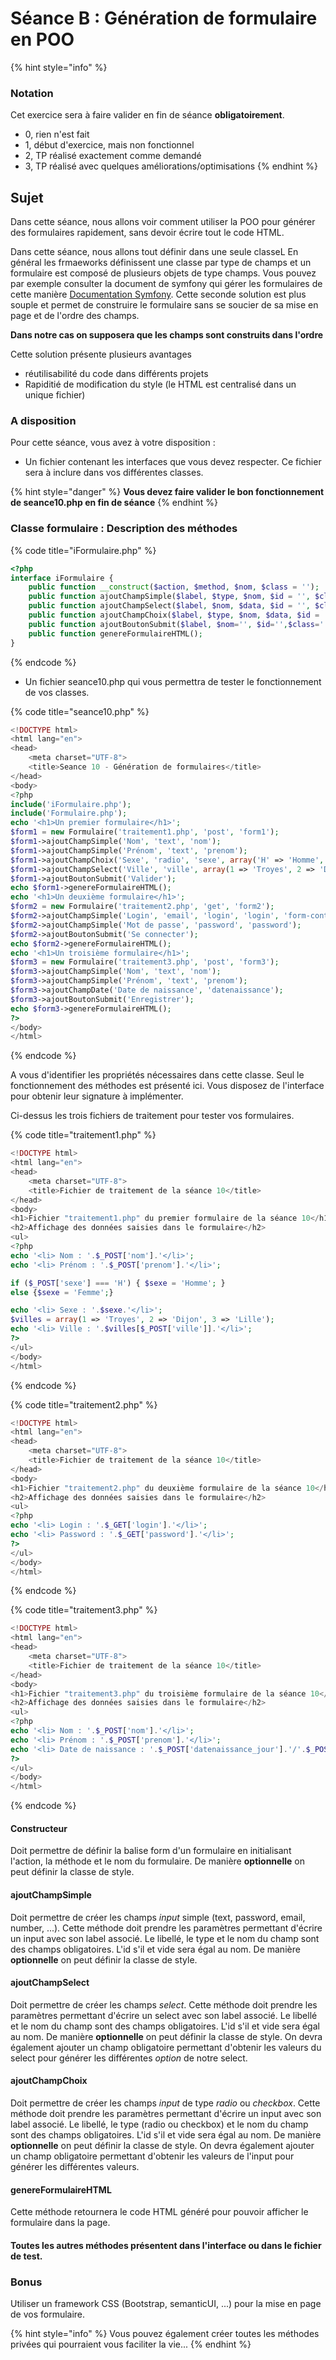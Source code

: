 # Séance B : Génération de formulaire en POO

{% hint style="info" %}
### Notation

Cet exercice sera à faire valider en fin de séance **obligatoirement**.

* 0, rien n'est fait
* 1, début d'exercice, mais non fonctionnel
* 2, TP réalisé exactement comme demandé
* 3, TP réalisé avec quelques améliorations/optimisations
{% endhint %}

## Sujet

Dans cette séance, nous allons voir comment utiliser la POO pour générer des formulaires rapidement, sans devoir écrire tout le code HTML.

Dans cette séance, nous allons tout définir dans une seule classeL En général les frmaeworks définissent une classe par type de champs et un formulaire est composé de plusieurs objets de type champs. Vous pouvez par exemple consulter la document de symfony qui gérer les formulaires de cette manière [Documentation Symfony](https://symfony.com/doc/current/reference/forms/types.html). Cette seconde solution est plus souple et permet de construire le formulaire sans se soucier de sa mise en page et de l'ordre des champs.

**Dans notre cas on supposera que les champs sont construits dans l'ordre**

Cette solution présente plusieurs avantages

* réutilisabilité du code dans différents projets
* Rapiditié de modification du style (le HTML est centralisé dans un unique fichier)

### A disposition

Pour cette séance, vous avez à votre disposition :

* Un fichier contenant les interfaces que vous devez respecter. Ce fichier sera à inclure dans vos différentes classes.

{% hint style="danger" %}
**Vous devez faire valider le bon fonctionnement de seance10.php en fin de séance**
{% endhint %}

### Classe formulaire : Description des méthodes

{% code title="iFormulaire.php" %}
```php
<?php
interface iFormulaire {
    public function __construct($action, $method, $nom, $class = '');
    public function ajoutChampSimple($label, $type, $nom, $id = '', $class = '');
    public function ajoutChampSelect($label, $nom, $data, $id = '', $class = '');
    public function ajoutChampChoix($label, $type, $nom, $data, $id = '', $class = '');
    public function ajoutBoutonSubmit($label, $nom='', $id='',$class='');
    public function genereFormulaireHTML();
}
```
{% endcode %}

* Un fichier seance10.php qui vous permettra de tester le fonctionnement de vos classes.

{% code title="seance10.php" %}
```php
<!DOCTYPE html>
<html lang="en">
<head>
    <meta charset="UTF-8">
    <title>Seance 10 - Génération de formulaires</title>
</head>
<body>
<?php
include('iFormulaire.php');
include('Formulaire.php');
echo '<h1>Un premier formulaire</h1>';
$form1 = new Formulaire('traitement1.php', 'post', 'form1');
$form1->ajoutChampSimple('Nom', 'text', 'nom');
$form1->ajoutChampSimple('Prénom', 'text', 'prenom');
$form1->ajoutChampChoix('Sexe', 'radio', 'sexe', array('H' => 'Homme', 'F' => 'Femme'));
$form1->ajoutChampSelect('Ville', 'ville', array(1 => 'Troyes', 2 => 'Dijon', 3 => 'Lille'));
$form1->ajoutBoutonSubmit('Valider');
echo $form1->genereFormulaireHTML();
echo '<h1>Un deuxième formulaire</h1>';
$form2 = new Formulaire('traitement2.php', 'get', 'form2');
$form2->ajoutChampSimple('Login', 'email', 'login', 'login', 'form-control');
$form2->ajoutChampSimple('Mot de passe', 'password', 'password');
$form2->ajoutBoutonSubmit('Se connecter');
echo $form2->genereFormulaireHTML();
echo '<h1>Un troisième formulaire</h1>';
$form3 = new Formulaire('traitement3.php', 'post', 'form3');
$form3->ajoutChampSimple('Nom', 'text', 'nom');
$form3->ajoutChampSimple('Prénom', 'text', 'prenom');
$form3->ajoutChampDate('Date de naissance', 'datenaissance');
$form3->ajoutBoutonSubmit('Enregistrer');
echo $form3->genereFormulaireHTML();
?>
</body>
</html>
```
{% endcode %}

A vous d'identifier les propriétés nécessaires dans cette classe. Seul le fonctionnement des méthodes est présenté ici. Vous disposez de l'interface pour obtenir leur signature à implémenter.

Ci-dessus les trois fichiers de traitement pour tester vos formulaires.

{% code title="traitement1.php" %}
```php
<!DOCTYPE html>
<html lang="en">
<head>
    <meta charset="UTF-8">
    <title>Fichier de traitement de la séance 10</title>
</head>
<body>
<h1>Fichier "traitement1.php" du premier formulaire de la séance 10</h1>
<h2>Affichage des données saisies dans le formulaire</h2>
<ul>
<?php
echo '<li> Nom : '.$_POST['nom'].'</li>';
echo '<li> Prénom : '.$_POST['prenom'].'</li>';

if ($_POST['sexe'] === 'H') { $sexe = 'Homme'; }
else {$sexe = 'Femme';}

echo '<li> Sexe : '.$sexe.'</li>';
$villes = array(1 => 'Troyes', 2 => 'Dijon', 3 => 'Lille');
echo '<li> Ville : '.$villes[$_POST['ville']].'</li>';
?>
</ul>
</body>
</html>
```
{% endcode %}

{% code title="traitement2.php" %}
```php
<!DOCTYPE html>
<html lang="en">
<head>
    <meta charset="UTF-8">
    <title>Fichier de traitement de la séance 10</title>
</head>
<body>
<h1>Fichier "traitement2.php" du deuxième formulaire de la séance 10</h1>
<h2>Affichage des données saisies dans le formulaire</h2>
<ul>
<?php
echo '<li> Login : '.$_GET['login'].'</li>';
echo '<li> Password : '.$_GET['password'].'</li>';
?>
</ul>
</body>
</html>
```
{% endcode %}

{% code title="traitement3.php" %}
```php
<!DOCTYPE html>
<html lang="en">
<head>
    <meta charset="UTF-8">
    <title>Fichier de traitement de la séance 10</title>
</head>
<body>
<h1>Fichier "traitement3.php" du troisième formulaire de la séance 10</h1>
<h2>Affichage des données saisies dans le formulaire</h2>
<ul>
<?php
echo '<li> Nom : '.$_POST['nom'].'</li>';
echo '<li> Prénom : '.$_POST['prenom'].'</li>';
echo '<li> Date de naissance : '.$_POST['datenaissance_jour'].'/'.$_POST['datenaissance_mois'].'/'.$_POST['datenaissance_annee'].'</li>';
?>
</ul>
</body>
</html>
```
{% endcode %}

#### Constructeur

Doit permettre de définir la balise form d'un formulaire en initialisant l'action, la méthode et le nom du formulaire. De manière **optionnelle** on peut définir la classe de style.

#### ajoutChampSimple

Doit permettre de créer les champs _input_ simple (text, password, email, number, ...). Cette méthode doit prendre les paramètres permettant d'écrire un input avec son label associé. Le libellé, le type et le nom du champ sont des champs obligatoires. L'id s'il et vide sera égal au nom. De manière **optionnelle** on peut définir la classe de style.

#### ajoutChampSelect

Doit permettre de créer les champs _select_. Cette méthode doit prendre les paramètres permettant d'écrire un select avec son label associé. Le libellé et le nom du champ sont des champs obligatoires. L'id s'il et vide sera égal au nom. De manière **optionnelle** on peut définir la classe de style. On devra également ajouter un champ obligatoire permettant d'obtenir les valeurs du select pour générer les différentes _option_ de notre select.

#### ajoutChampChoix

Doit permettre de créer les champs _input_ de type _radio_ ou _checkbox_. Cette méthode doit prendre les paramètres permettant d'écrire un input avec son label associé. Le libellé, le type (radio ou checkbox) et le nom du champ sont des champs obligatoires. L'id s'il et vide sera égal au nom. De manière **optionnelle** on peut définir la classe de style. On devra également ajouter un champ obligatoire permettant d'obtenir les valeurs de l'input pour générer les différentes valeurs.

#### genereFormulaireHTML

Cette méthode retournera le code HTML généré pour pouvoir afficher le formulaire dans la page.

#### Toutes les autres méthodes présentent dans l'interface ou dans le fichier de test.

### Bonus

Utiliser un framework CSS (Bootstrap, semanticUI, ...) pour la mise en page de vos formulaire.

{% hint style="info" %}
Vous pouvez également créer toutes les méthodes privées qui pourraient vous faciliter la vie...
{% endhint %}
